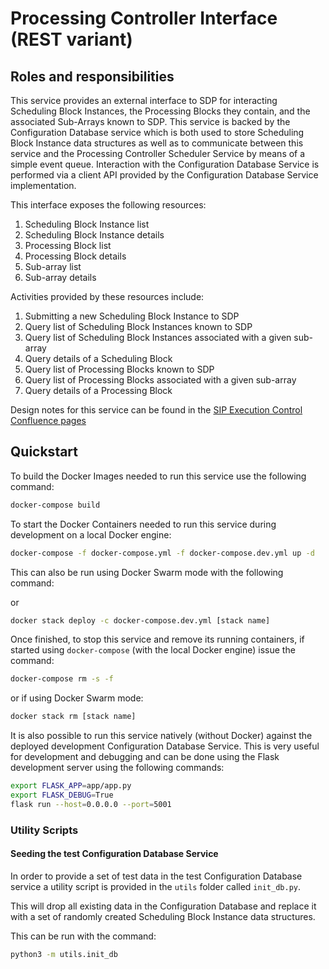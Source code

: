 # Processing Controller Interface (REST variant)

## Roles and responsibilities

This service provides an external interface to SDP for interacting 
Scheduling Block Instances, the Processing Blocks they contain, and the 
associated Sub-Arrays known to SDP. This service is backed by the 
Configuration Database service which is both used to store Scheduling Block 
Instance data structures as well as to communicate between this service and the
Processing Controller Scheduler Service by means of a simple event queue.
Interaction with the Configuration Database Service is performed via a 
client API provided by the Configuration Database Service implementation.  

This interface exposes the following resources:

1. Scheduling Block Instance list
2. Scheduling Block Instance details
3. Processing Block list
4. Processing Block details
5. Sub-array list
6. Sub-array details

Activities provided by these resources include:

1. Submitting a new Scheduling Block Instance to SDP
2. Query list of Scheduling Block Instances known to SDP
3. Query list of Scheduling Block Instances associated with a given sub-array
4. Query details of a Scheduling Block
5. Query list of Processing Blocks known to SDP
6. Query list of Processing Blocks associated with a given sub-array
7. Query details of a Processing Block

Design notes for this service can be found in the 
[SIP Execution Control Confluence pages](https://confluence.ska-sdp.org/display/WBS/SIP%3A+%5BEC%5D+Processing+Controller+Interface+Service)


## Quickstart

To build the Docker Images needed to run this service use the following command:

```bash
docker-compose build
```

To start the Docker Containers needed to run this service during development on
a local Docker engine:

```bash
docker-compose -f docker-compose.yml -f docker-compose.dev.yml up -d
```

This can also be run using Docker Swarm mode with the following command:

or 

```bash
docker stack deploy -c docker-compose.dev.yml [stack name]
```

Once finished, to stop this service and remove its running containers, if 
started using `docker-compose` (with the local Docker engine) issue the 
command:

```bash
docker-compose rm -s -f
```

or if using Docker Swarm mode:

```bash
docker stack rm [stack name]
```

It is also possible to run this service natively (without Docker) against the 
deployed development Configuration Database Service. This is very useful
for development and debugging and can be done using the Flask development server
using the following commands:

```bash
export FLASK_APP=app/app.py
export FLASK_DEBUG=True
flask run --host=0.0.0.0 --port=5001
```

### Utility Scripts

#### Seeding the test Configuration Database Service

In order to provide a set of test data in the test Configuration Database 
service a utility script is provided in the `utils` folder called `init_db.py`.

This will drop all existing data in the Configuration Database and replace 
it with a set of randomly created Scheduling Block Instance data structures.

This can be run with the command:

```bash
python3 -m utils.init_db
```


